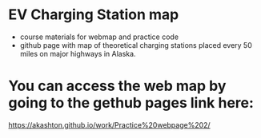 # EV Charging Station map
- course materials for webmap and practice code
- github page with map of theoretical charging stations placed every 50 miles on major highways in Alaska.
# You can access the web map by going to the gethub pages link here:
https://akashton.github.io/work/Practice%20webpage%202/
